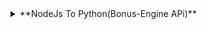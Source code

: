 <details>
<summary>**NodeJs To Python(Bonus-Engine APi)**</summary>:
<summary> **1)Get Intro Banners for User :**</summary>
    ```jsx
    {
    				"url":"https://stagebonus.rummy777.com/bonus/api/get_active_banners_for_user/",
    				method: 'POST',
    				headers: { accept: 'application/json', 'content-type': 'application/json' },
    				body: JSON.stringify({
    					"event_type": "show_intro_banners",
    					"new_user": false,
    					"timestamp": "2023-08-17T06:35:25.449Z",
    					"brand_id": "jaqk"
    				})
    }
    ```
    
- **2)Get Active Main Banner for User :**
    
    ```jsx
    {
    				"url":"https://stagebonus.rummy777.com/bonus/api/get_active_banners_for_user/"
    				method: 'POST',
    				headers: { accept: 'application/json', 'content-type': 'application/json' },
    				body: JSON.stringify({
    					"platform": "rmg",
    					"visible_screen": "lobby_home",
    					"event_type": "show_banners",
    					"lt_deposit_count": 0,
    					"club_level_id": 0,
    					"new_user": false,
    					"brand_id": "jaqk"
    		})
    }
    ```
    
- **3)Get Loyalty Points after GamePlay :**
    
    ```jsx
    {
    				url:"https://stagebonus.rummy777.com/api/loyalty_points_config/",
    				method: 'POST',
    				headers: { accept: 'application/json', 'content-type': 'application/json' },
    				body: JSON.stringify({
    					"event_type": "loyalty_points_onwinloss",
    					"game_type": "rummy",
    					"user_level": 0,
    					"game_result": "win",
    					"amount": 100,
    					"brand_id" : "fas_fas"
    				})
    }
    ```
    
- **4)Get Loyalty Journey :**
    
    ```jsx
    {
    				url:"https://stagebonus.rummy777.com/api/get_active_bonus_for_user/",
    				method: 'POST',
    				headers: { accept: 'application/json', 'content-type': 'application/json' },
    				body: JSON.stringify({ "event_type": "loyalty_journey", "brand_id": "jaqk" })
    }
    ```
    
- **5)Get PowerCoins Config :**
    
    ```jsx
    {
    				url:"https://stagebonus.rummy777.com/api/get_powercoins_config_summary/",
    				method: 'POST', 
    				headers: {accept: 'application/json'},
    					
    }
    ```
    
- **6)Get Coin Burn Bonus For User:**
    
    ```jsx
    {
    				url:"https://stagebonus.rummy777.com/api/get_active_bonus_for_user/",
    				method: 'POST',
    				headers: { accept: 'application/json', 'content-type': 'application/json' },
    				body: JSON.stringify({
    					"reward_points_burned_timestamp": "2023-07-23T22:15:00Z",
    					"club_level_id": 0,
    					"event_type": "reward_burn",
    					"brand_id":"fas_fas",
    					"reward_points_burned": "10"
    				})
    	}
    ```
    
- **7)Get Signup Bonus for User:**
    
    ```jsx
    {
    				url:"https://stagebonus.rummy777.com/api/get_active_bonus_for_user/",
    				method: 'POST',
    				headers: { accept: 'application/json', 'content-type': 'application/json' },
    				body: JSON.stringify({
    					"signup_timestamp": "2023-07-23T22:15:00Z",
    					"platform": "rmg",
    					"used_referral_code": false,
    					"referral_code_type": "normal",
    					"deviceid_count": 1,
    					"mobile_number": "0000002323",
    					"event_type": "signup",
    					"brand_id": "jaqk"
    				})
    	}
    ```
    
- **8)Get Referrer Signup Bonus For User:**
    
    ```jsx
    {
    				url:"https://stagebonus.rummy777.com/api/get_active_bonus_for_user/",
    				method: 'POST',
    				headers: { accept: 'application/json', 'content-type': 'application/json' },
    				body: JSON.stringify({
    					"signup_timestamp": "2021-09-17T05:01:34+00:00",
    					"user_id": null,
    					"referral_code": "nldi7r",
    					"friend_user_id": "6143139caa1c45e237c81009",
    					"friend_user_level": 6,
    					"friend_user_count": 0,
    					"platform": "rmg",
    					"event_type": "referee_signup",
    					"brand_id": "jaqk"
    				})
    }
    ```
    
- **9)Get Purchase Bonus For User:**
    
    ```jsx
    {
    				url:"https://stagebonus.rummy777.com/bonus/api/get_active_bonus_for_user/",
    				method: 'GET',
    				headers: { accept: 'application/json', 'content-type': 'application/json' },
    				body: JSON.stringify({
    					"used_referral_code": false,
    					"referral_code_type": "normal",
    					"lt_deposit_count": 0,
    					"lt_deposit_amount": 0,
    					"add_cash_click_timestamp": "2023-08-16T05:45:52.919Z",
    					"user_signup_timestamp": "2023-07-16T05:45:52.919Z",
    					"user_id": 100,
    					"club_level_id": 0,
    					"event_type": "add_cash",
    					"brand_id": "jaqk"
    				})
    			}
    ```
    
- **10)Get All Referrer Purchase Bonus:**
    
    ```jsx
    { 
    			url:"https://stagebonus.rummy777.com/api/referrer_purchase_bonus/",
    			method: 'GET', 
    			headers: { accept: 'application/json' } 
    			body:
    }
    ```
</details>
